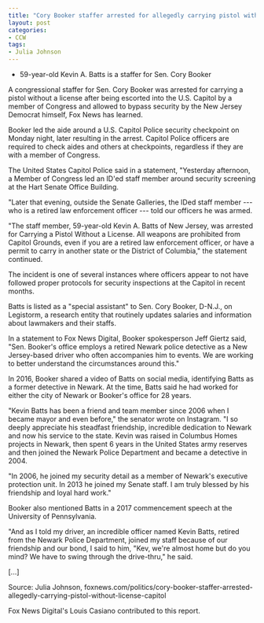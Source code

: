 ```yaml
---
title: "Cory Booker staffer arrested for allegedly carrying pistol without license at Capitol"
layout: post
categories:
- CCW
tags:
- Julia Johnson
---
```


- 59-year-old Kevin A. Batts is a staffer for Sen. Cory Booker

A congressional staffer for Sen. Cory Booker was arrested for carrying a pistol without a license after being escorted into the U.S. Capitol by a member of Congress and allowed to bypass security by the New Jersey Democrat himself, Fox News has learned.

Booker led the aide around a U.S. Capitol Police security checkpoint on Monday night, later resulting in the arrest. Capitol Police officers are required to check aides and others at checkpoints, regardless if they are with a member of Congress.

The United States Capitol Police said in a statement, "Yesterday afternoon, a Member of Congress led an ID'ed staff member around security screening at the Hart Senate Office Building.

"Later that evening, outside the Senate Galleries, the IDed staff member --- who is a retired law enforcement officer --- told our officers he was armed.

"The staff member, 59-year-old Kevin A. Batts of New Jersey, was arrested for Carrying a Pistol Without a License. All weapons are prohibited from Capitol Grounds, even if you are a retired law enforcement officer, or have a permit to carry in another state or the District of Columbia," the statement continued.

The incident is one of several instances where officers appear to not have followed proper protocols for security inspections at the Capitol in recent months.

Batts is listed as a "special assistant" to Sen. Cory Booker, D-N.J., on Legistorm, a research entity that routinely updates salaries and information about lawmakers and their staffs.

In a statement to Fox News Digital, Booker spokesperson Jeff Giertz said, "Sen. Booker's office employs a retired Newark police detective as a New Jersey-based driver who often accompanies him to events. We are working to better understand the circumstances around this."

In 2016, Booker shared a video of Batts on social media, identifying Batts as a former detective in Newark. At the time, Batts said he had worked for either the city of Newark or Booker's office for 28 years.

"Kevin Batts has been a friend and team member since 2006 when I became mayor and even before," the senator wrote on Instagram. "I so deeply appreciate his steadfast friendship, incredible dedication to Newark and now his service to the state. Kevin was raised in Columbus Homes projects in Newark, then spent 6 years in the United States army reserves and then joined the Newark Police Department and became a detective in 2004.

"In 2006, he joined my security detail as a member of Newark's executive protection unit. In 2013 he joined my Senate staff. I am truly blessed by his friendship and loyal hard work."

Booker also mentioned Batts in a 2017 commencement speech at the University of Pennsylvania.

"And as I told my driver, an incredible officer named Kevin Batts, retired from the Newark Police Department, joined my staff because of our friendship and our bond, I said to him, "Kev, we're almost home but do you mind? We have to swing through the drive-thru," he said.

[...]

Source: Julia Johnson, foxnews.com/politics/cory-booker-staffer-arrested-allegedly-carrying-pistol-without-license-capitol

Fox News Digital's Louis Casiano contributed to this report.
